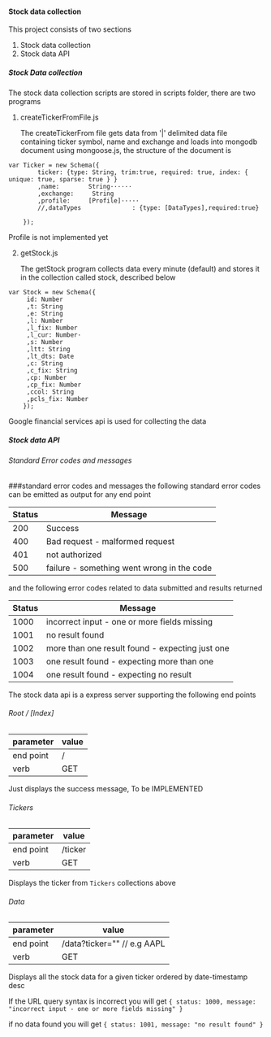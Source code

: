 #### Stock data collection

This project consists of two sections 
1. Stock data collection 
2. Stock data API 

##### Stock Data collection  

The stock data collection scripts are stored in scripts folder, there are two programs 

1. createTickerFromFile.js
   
   The createTickerFrom file gets data from '|' delimited data file containing ticker symbol, name and exchange and loads into mongodb document using mongoose.js, the structure of the document is 
   
````
var Ticker = new Schema({
        ticker: {type: String, trim:true, required: true, index: { unique: true, sparse: true } }
        ,name:        String······
        ,exchange:     String
        ,profile:     [Profile]·····
        //,dataTypes              : {type: [DataTypes],required:true}

    });  

````
Profile is not implemented yet 
    
	
2. getStock.js

	The getStock program collects data every minute (default) and stores it in the collection called stock, described below 
	
````
var Stock = new Schema({
     id: Number
     ,t: String
     ,e: String
     ,l: Number
     ,l_fix: Number
     ,l_cur: Number·
     ,s: Number
     ,ltt: String
     ,lt_dts: Date
     ,c: String
     ,c_fix: String
     ,cp: Number
     ,cp_fix: Number
     ,ccol: String
     ,pcls_fix: Number
    });
````

Google financial services api is used for collecting the data 




##### Stock data API 
###### Standard Error codes and messages
###standard error codes and messages
the following standard error codes can be emitted as output for any end point

| Status      | Message                                           |
|-------------|---------------------------------------------------|
| 200         | Success                                           |
| 400         | Bad request - malformed request                   |
| 401         | not authorized                                    |
| 500         | failure - something went wrong in the code        |

and the following error codes related to data submitted and results returned

| Status      | Message                                           |
|-------------|---------------------------------------------------|
| 1000        | incorrect input - one or more fields missing      |
| 1001        | no result found                                   |
| 1002        | more than one result found - expecting just one   |
| 1003        | one result found - expecting more than one        |
| 1004        | one result found - expecting no result            |


The stock data api is a express server supporting the following end points


###### Root / [Index]
| parameter   | value                                                                |
|-------------| ---------------------------------------------------------------------|
| end point   | /                                              |
| verb        | GET                                                                 |

Just displays the success message, To be IMPLEMENTED 


###### Tickers 

| parameter   | value                                                                |
|-------------| ---------------------------------------------------------------------|
| end point   | /ticker                                               |
| verb        | GET                                                                 |

Displays the ticker from ````Tickers```` collections above 

###### Data 
| parameter   | value                                                                |
|-------------| ---------------------------------------------------------------------|
| end point   | /data?ticker=""  // e.g AAPL                                             |
| verb        | GET                                                                 |


Displays all the stock data for a given ticker ordered by date-timestamp desc 

If the URL query syntax is incorrect you will get ````{
status: 1000,
message: "incorrect input - one or more fields missing"
}````


if no data found you will get ````{
status: 1001,
message: "no result found"
}````

